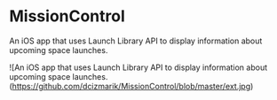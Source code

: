 # MissionControl
An iOS app that uses Launch Library API to display information about upcoming space launches.

![An iOS app that uses Launch Library API to display information about upcoming space launches.(https://github.com/dcizmarik/MissionControl/blob/master/ext.jpg)
